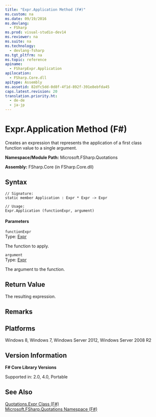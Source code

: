 ```yaml
---
title: "Expr.Application Method (F#)"
ms.custom: na
ms.date: 09/19/2016
ms.devlang: 
  - FSharp
ms.prod: visual-studio-dev14
ms.reviewer: na
ms.suite: na
ms.technology: 
  - devlang-fsharp
ms.tgt_pltfrm: na
ms.topic: reference
apiname: 
  - FSharpExpr.Application
apilocation: 
  - FSharp.Core.dll
apitype: Assembly
ms.assetid: 82dfc5dd-0d8f-4f1d-892f-391e8ebfda45
caps.latest.revision: 20
translation.priority.ht: 
  - de-de
  - ja-jp
---
```

# Expr.Application Method (F#)
Creates an expression that represents the application of a first class function value to a single argument.  
  
 **Namespace/Module Path:** Microsoft.FSharp.Quotations  
  
 **Assembly:** FSharp.Core (in FSharp.Core.dll)  
  
## Syntax  
  
```  
// Signature:  
static member Application : Expr * Expr -> Expr  
  
// Usage:  
Expr.Application (functionExpr, argument)  
```  
  
#### Parameters  
 `functionExpr`  
 Type: [Expr](../Topic/Quotations.Expr%20Class%20\(F%23\).md)  
  
 The function to apply.  
  
 `argument`  
 Type: [Expr](../Topic/Quotations.Expr%20Class%20\(F%23\).md)  
  
 The argument to the function.  
  
## Return Value  
 The resulting expression.  
  
## Remarks  
  
## Platforms  
 Windows 8, Windows 7, Windows Server 2012, Windows Server 2008 R2  
  
## Version Information  
 **F# Core Library Versions**  
  
 Supported in: 2.0, 4.0, Portable  
  
## See Also  
 [Quotations.Expr Class (F#)](../Topic/Quotations.Expr%20Class%20\(F%23\).md)   
 [Microsoft.FSharp.Quotations Namespace (F#)](../Topic/Microsoft.FSharp.Quotations%20Namespace%20\(F%23\).md)